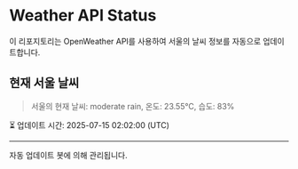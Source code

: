 
# Weather API Status

이 리포지토리는 OpenWeather API를 사용하여 서울의 날씨 정보를 자동으로 업데이트합니다.

## 현재 서울 날씨
> 서울의 현재 날씨: moderate rain, 온도: 23.55°C, 습도: 83%

⏳ 업데이트 시간: 2025-07-15 02:02:00 (UTC)

---
자동 업데이트 봇에 의해 관리됩니다.
